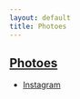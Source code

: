 ```yaml
---
layout: default
title: Photoes
---
```

## [Photoes]({{page.title}})

* [Instagram](http://instagram.com/muyun_/)

